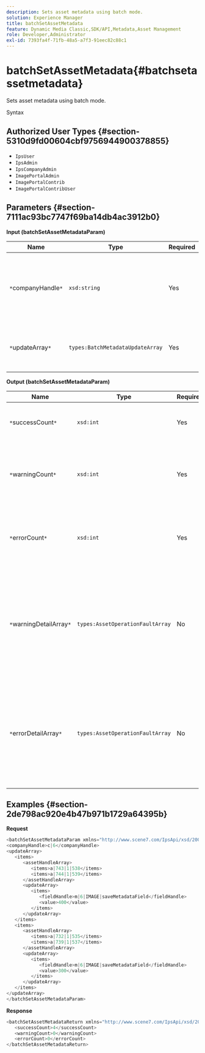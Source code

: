 ```yaml
---
description: Sets asset metadata using batch mode.
solution: Experience Manager
title: batchSetAssetMetadata
feature: Dynamic Media Classic,SDK/API,Metadata,Asset Management
role: Developer,Administrator
exl-id: 7393fa4f-71fb-48a5-a7f3-91eec82c88c1
---
```

# batchSetAssetMetadata{#batchsetassetmetadata}

Sets asset metadata using batch mode.

 Syntax 

## Authorized User Types {#section-5310d9fd00604cbf9756944900378855}

* `IpsUser` 
* `IpsAdmin` 
* `IpsCompanyAdmin` 
* `ImagePortalAdmin` 
* `ImagePortalContrib` 
* `ImagePortalContribUser`

## Parameters {#section-7111ac93bc7747f69ba14db4ac3912b0}

**Input (batchSetAssetMetadataParam)** 

|  Name  | Type  | Required  | Description  |
|---|---|---|---|
|  `*`companyHandle`*`  | `xsd:string`  | Yes  | The handle to the company whose metadata you want to set in a batch operation.  |
|  `*`updateArray`*`  | `types:BatchMetadataUpdateArray`  | Yes  | The array of metadata updates applied to the assets.  |

**Output (batchSetAssetMetadataParam)** 

|  Name  | Type  | Required  | Description  |
|---|---|---|---|
|  `*`successCount`*`  | `xsd:int`  | Yes  | The number of successfully set metadata.  |
|  `*`warningCount`*`  | `xsd:int`  | Yes  | The number of warnings generated when the operation attempted to set metadata.  |
|  `*`errorCount`*`  | `xsd:int`  | Yes  | The number of errors generated when the operation attempted to set metadata.  |
|  `*`warningDetailArray`*`  | `types:AssetOperationFaultArray`  | No  | The array of details associated with the assets generating warnings when the operation attempted to batch set metadata for the assets.  |
|  `*`errorDetailArray`*`  | `types:AssetOperationFaultArray`  | No  | The array of details associated with the assets that generating erros when the operation attempted to batch set metadata for the assets.  |

## Examples {#section-2de798ac920e4b47b971b1729a64395b}

**Request** 

```java
<batchSetAssetMetadataParam xmlns="http://www.scene7.com/IpsApi/xsd/2008-01-15">
<companyHandle>c|6</companyHandle>
<updateArray>
   <items>
      <assetHandleArray>
         <items>a|743|1|538</items>
         <items>a|744|1|539</items>
      </assetHandleArray>
      <updateArray>
         <items>
            <fieldHandle>m|6|IMAGE|saveMetadataField</fieldHandle>
            <value>400</value>
         </items>
      </updateArray>
   </items>
   <items>
      <assetHandleArray>
         <items>a|732|1|535</items>
         <items>a|739|1|537</items>
      </assetHandleArray>
      <updateArray>
         <items>
            <fieldHandle>m|6|IMAGE|saveMetadataField</fieldHandle>
            <value>300</value>
         </items>
      </updateArray>
   </items>
</updateArray>
</batchSetAssetMetadataParam>
```

**Response** 

```java
<batchSetAssetMetadataReturn xmlns="http://www.scene7.com/IpsApi/xsd/2008-01-15">
   <successCount>4</successCount>
   <warningCount>0</warningCount>
   <errorCount>0</errorCount>
</batchSetAssetMetadataReturn>
```
